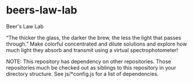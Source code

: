 beers-law-lab
=============

Beer's Law Lab

“The thicker the glass, the darker the brew, the less the light that passes through.”
Make colorful concentrated and dilute solutions and explore
how much light they absorb and transmit using a virtual spectrophotometer!

NOTE: This repository has dependency on other repositories. Those repositories
much be checked out as siblings to this repository in your directory structure.
See js/*config.js for a list of dependencies.